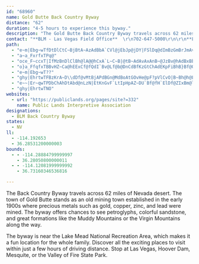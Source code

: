 ```yaml
---
id: "68960"
name: Gold Butte Back Country Byway
distance: "62"
duration: "4-5 hours to experience this byway."
description: "The Gold Butte Back Country Byway travels across 62 miles of Nevada desert. The town of Gold Butte stands as an old mining town established in the early 1900s where precious metals such as gold, copper, zinc, and lead were mined."
contact: "**BLM - Las Vegas Field Office**  \r\n702-647-5000\r\n\r\n**Lake Mead National Recreation Area**  \r\n702-293-8990\r\n"
path:
  - "e~m|Ebg~wTfDtDlCtC~BjBtA~AzAdBbA`CVl@jEbJp@jDY|FSlDq@dImBzGmBrJmAvImB~DsLpMc@d@cDdEwDhBqDxDqM~GiFf@Uf@m@rD_@r@e@TI?yI`@iGlAqAPWZy@?mJjCs@~AuDtP_BjEmAfAiEl@A?aAFMB_@^cAjAwH~ImB|BcA|@_@zAYVsBrBw@fC_BzBIh@Gd@fApM?@GbAi@r@mGnBcJ~DqCEsBv@yAjBeC`F[VyA?aHeAuDk@cBqHmKuBiFp@qB}@eFoDcEg@iIpB_Hd@qBC{Cg@wLbAc@W_B_B_Ba@qBJ{DtBqEZ{Cv@uAEwAoB{EwBaAwDEQQWsEIYT?v@p@lCCbAi@j@_CbAiCJ{AR_AMKGaCaA_D?iRpC_ChA_ElAuKnAeDdE{EKuItE_@`@oF|BuHbDcDa@e@@gAF_EhAe@?cAf@cANqDDaAl@uAp@iCACAmKmEeAsAcEcFeDEkKOuB?s@a@_E?c@Oe@[qAkAgDUqFpBiCvCeBp@qFhDmA?_GkDu@e@_BI}A|@kCVqBQuDf@_D?_G_B{@DQQ{Ei@mBS{IsIgBqE{F}F_C_E_Ay@_RyGGQaBiG_Am@mCV{CQiF}@gDm@_Ea@_B?_@Ow]kBmCs@wC_ByHWmCaAmEE_Ds@iMm@sJ]EAaFkDq@OmGK_@ZiAEgEv@mB|@eChAuLzDoLAgGk@eIcAuDA{Bk@wQeB{H]uFPqN`AaGbAmM`CmKbDq@?qCjB_DxA{@J{@p@m@Pq@Du@j@sK`C_CbAgC|B[p@_AvEaAdAc@~FuGjHcBtAwChG{FpHca@dm@_B~@i@nBqIjJ[EcCjBW?YT_GhAmExAwDlC_DJ"
  - "a~a_FxrfxTPq@"
  - "oce_F~ccxT|IfMzBnDlClBh@lA@@hCxA`L~C~B|@tB~AdAvAxAnB~@JzBv@hAdBxBbA~CCz@j@BbK^`ChRf[^THx@fCbDl@Z~C|A"
  - "o}a_FfqfxTBBvHZ~Ca@hEExCf@fQdI`Bv@Lf@b@DnCdBfKzGtChAdEKpFiBhB}Bf@OrANbAdBbSreAl@bAhDdBbB`CbFjJtGhSvAfCpBxAzN~E~OtGbFVlLfHl@zABhAeBvHy@rFs@lQb@lCvB`HJrCMfKLtAlB`Kp@dGh@lCx@`CzAr@tBDlEoAzFaChDyCbBCdLlFtBzD~DnLbBrHlCxItBvMp@zB~@zAlBbAlD|@hHJpFq@lDkBlF[lIsAvSyIp@q@pB_A`F{DbMyJlA_BzGgNdBaCtDsH`F{EtDeGnGyLlFcGpBuDt@sC|MgWzGyN~A{GrCuRdB{RbAkH|Csd@\\_FvA{DRUnDkEh@ElGqEbBg@bD?lCl@zC~@zPpFzC?tDyAhHoGvGsKzCkHtAkBfIaIrH}GzE_BbJHhCUhAm@fDcD~C_B~BwBrCeELWtBkEh@{AzCwI^}HLoJlC{LzBiO~MiUxAmEdGqQzIyOrCuDzMyNlB@hg@lIbCb@hC?bCE\\IxNQb@S~@DbMQlZoHlRcFpFeBpKuIxDmCbBgBv@SlB}@zLwCdBiA~MoGdHsFpAUn`@wWpEyCp@EpU_Ox}@uk@rAeBn|@e~AnC}ETiAlDeEtj@}b@lEiD^uB~@mFp@kB?g@~@gFV}EP{Pn@qi@ViUZaAtA}BlH{EhJwChCm@t@r@bD?dCa@zDoBlIsFzB?bUzLzBxC~BvFxCzDfWhT`DlCbH`HzOhIzWpKnAD`k@tk@lUvMfGfFhp@|XlB?vD_BbEoDlEsE`GeGbA_B~CmDp@u@dEwKpBwClH{E`EiGbLiSdAa@pFg@~GoBhC?bKlChCQzEsA~WoE~KuBlO}BhEo@vBUhFK~Cl@bC?TKrVk@bAO~IOvFcAlBa@vH_EbLoJdO{M~DqDpAoAlEkErFgFfAo@dAo@pCk@zG{Et@OVGhAwDdHuUpAeHZg@bAg@z@mDp@iAzHsGhAyClJoB^[^EhGkHbGwCR}@jIuGxAmAr@k@n@}@`AKvDg@bD}@dAOjBa@zAm@dEEbQtDvNtDtSrDhFhCva@xPpTjDzL~@zDfAvJfEVF`J~B`DIpGeA|Iw@vCS|CGbLSnBEL?|A?hH~A"
  - "e~m|Ebg~wT??"
  - "ghy|EhrtwTFBzKrA~D\\dDf@vMtBjAPdBGn@MdBoAtGOvHe@pF?pVlCvO|B~Bh@h@L~DxCjFbDhNjHdRbIXFz@LhB|@tErFpHvKfAlBvDpGpBhAzF~FfCdAtD|@`MvChFlD^J^l@xDpBbEvDh@h@pIjE~GtEnIlCbDtBFFhB|@jApB`@p@tG|UlJzPPxAWtEiAjSCfD@D`@pBvCzHt@nJl@lCf@jFz@hDd@~@Xj@p@hAzBfFf@lAvCpEb@tBbAvBvAhBp@n@pIdIr@x@"
  - "e~~|Er~qwTPDbChAhDtAbd@nLzN|EtKnGvF`LtIpHpAZ~DU`Bf@fH`ElDf@ZIxBm@l@a@l@m@z@kB^{El@iAlBJ~CfCbLfNlEhGpAbApD|@dK~@h@V"
  - "ghy|EhrtwTNO"
websites:
  - url: "https://publiclands.org/pages/site?=332"
    name: Public Lands Interpretive Association
designations:
  - BLM Back Country Byway
states:
  - NV
ll:
  - -114.192653
  - 36.28531200000003
bounds:
  - - -114.28884799999997
    - 36.28050800000011
  - - -114.12081999999992
    - 36.73160346536816

---
```


The Back Country Byway travels across 62 miles of Nevada desert. The town of Gold Butte stands as an old mining town established in the early 1900s where precious metals such as gold, copper, zinc, and lead were mined.  The byway offers chances to see petroglyphs, colorful sandstone, and great formations like the Muddy Mountains or the Virgin Mountains along the way.

The byway is near the Lake Mead National Recreation Area, which makes it a fun location for the whole family.  Discover all the exciting places to visit within just a few hours of driving distance. Stop at Las Vegas, Hoover Dam, Mesquite, or the Valley of Fire State Park.
